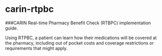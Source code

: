 # carin-rtpbc
###CARIN Real-time Pharmacy Benefit Check (RTBPC) implementation guide.

Using RTPBC, a patient can learn how their medications will be covered at the pharmacy, including out of pocket costs and coverage restrictions or requirements that might apply.

